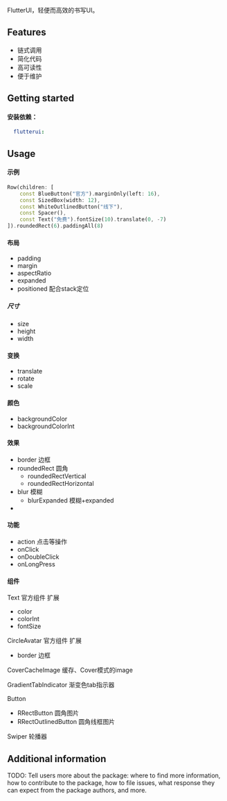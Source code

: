 <!-- 
This README describes the package. If you publish this package to pub.dev,
this README's contents appear on the landing page for your package.

For information about how to write a good package README, see the guide for
[writing package pages](https://dart.dev/guides/libraries/writing-package-pages). 

For general information about developing packages, see the Dart guide for
[creating packages](https://dart.dev/guides/libraries/create-library-packages)
and the Flutter guide for
[developing packages and plugins](https://flutter.dev/developing-packages). 
-->

FlutterUI，轻便而高效的书写UI。

## Features

- 链式调用
- 简化代码
- 高可读性
- 便于维护

## Getting started

#### 安装依赖：
```yaml
  flutterui: 
```

## Usage


#### 示例

```dart
Row(children: [
    const BlueButton("官方").marginOnly(left: 16),
    const SizedBox(width: 12),
    const WhiteOutlinedButton("线下"),
    const Spacer(),
    const Text("免费").fontSize(10).translate(0, -7)
]).roundedRect(6).paddingAll(8)
```

#### 布局

- padding
- margin
- aspectRatio
- expanded
- positioned 配合stack定位

##### 尺寸

- size
- height
- width

#### 变换

- translate
- rotate
- scale

#### 颜色

- backgroundColor
- backgroundColorInt

#### 效果

- border 边框
- roundedRect 圆角
    - roundedRectVertical
    - roundedRectHorizontal
- blur 模糊
    - blurExpanded 模糊+expanded
-

#### 功能

- action 点击等操作
- onClick
- onDoubleClick
- onLongPress

#### 组件

Text 官方组件 扩展

- color
- colorInt
- fontSize

CircleAvatar 官方组件 扩展

- border 边框

CoverCacheImage 缓存、Cover模式的image

GradientTabIndicator 渐变色tab指示器

Button

- RRectButton 圆角图片
- RRectOutlinedButton 圆角线框图片

Swiper 轮播器

## Additional information

TODO: Tell users more about the package: where to find more information, how to 
contribute to the package, how to file issues, what response they can expect 
from the package authors, and more.
